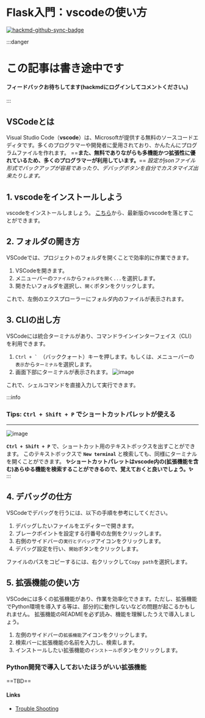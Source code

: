 Flask入門：vscodeの使い方
===


[![hackmd-github-sync-badge](https://hackmd.io/PvrsANpcRZ-mO9MhVBYgXg/badge)](https://hackmd.io/PvrsANpcRZ-mO9MhVBYgXg)

:::danger
<h1>この記事は書き途中です</h1>
<h4>フィードバックお待ちしてます(hackmdにログインしてコメントください。)</h4>
:::

## VSCodeとは

Visual Studio Code（**vscode**）は、Microsoftが提供する無料のソースコードエディタです。多くのプログラマーや開発者に愛用されており、かんたんにプログラムファイルを作れます。
==**また、無料でありながらも多機能かつ拡張性に優れているため、多くのプログラマーが利用しています。**== _設定がjsonファイル形式でバックアップが容易であったり、デバッグボタンを自分でカスタマイズ出来たりします。_

## 1. vscodeをインストールしよう

vscodeをインストールしましょう。
[こちら](https://azure.microsoft.com/ja-jp/products/visual-studio-code)から、最新版のvscodeを落とすことができます。

## 2. フォルダの開き方

VSCodeでは、プロジェクトのフォルダを開くことで効率的に作業できます。

1. VSCodeを開きます。
2. メニューバーの`ファイル`から`フォルダを開く...`を選択します。
3. 開きたいフォルダを選択し、`開く`ボタンをクリックします。

これで、左側のエクスプローラーにフォルダ内のファイルが表示されます。

## 3. CLIの出し方

VSCodeには統合ターミナルがあり、コマンドラインインターフェイス（CLI）を利用できます。

1. ```Ctrl + ` ```（バッククォート）キーを押します。もしくは、メニューバーの`表示`から`ターミナル`を選択します。
2. 画面下部にターミナルが表示されます。
![image](https://hackmd.io/_uploads/B1-9WfXB0.png)

これで、シェルコマンドを直接入力して実行できます。

:::info
### Tips: `Ctrl + Shift + P` でショートカットパレットが使える

---

![image](https://hackmd.io/_uploads/HkpM1zXSR.png)

**`Ctrl + Shift + P`** で、ショートカット用のテキストボックスを出すことができます。
このテキストボックスで **`New terminal`** と検索しても、同様にターミナルを開くことができます。
**✨ショートカットパレットはvscode内の(拡張機能を含む)あらゆる機能を検索することができるので、覚えておくと良いでしょう。✨**
:::

## 4. デバッグの仕方

VSCodeでデバッグを行うには、以下の手順を参考にしてください。

1. デバッグしたいファイルをエディターで開きます。
2. ブレークポイントを設定する行番号の左側をクリックします。
3. 右側のサイドバーの`実行とデバッグ`アイコンをクリックします。
4. デバッグ設定を行い、`開始`ボタンをクリックします。

ファイルのパスをコピーするには、右クリックして`Copy path`を選択します。

## 5. 拡張機能の使い方

VSCodeには多くの拡張機能があり、作業を効率化できます。ただし、拡張機能でPython環境を導入する等は、部分的に動作しないなどの問題が起こるかもしれません。
拡張機能のREADMEを必ず読み、機能を理解したうえで導入しましょう。

1. 左側のサイドバーの`拡張機能`アイコンをクリックします。
2. 検索バーに拡張機能の名前を入力し、検索します。
3. インストールしたい拡張機能の`インストール`ボタンをクリックします。

### Python開発で導入しておいたほうがいい拡張機能

==TBD==

#### Links

- [Trouble Shooting](https://hackmd.io/@kaniyama-t/ryuD1rmBA)